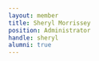 ```yaml
---
layout: member
title: Sheryl Morrissey
position: Administrator 
handle: sheryl
alumni: true
---
```


